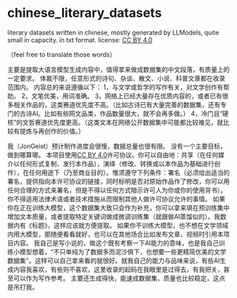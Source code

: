 # chinese_literary_datasets
literary datasets written in chinese, mostly generated by LLModels, quite small in capacity.
in txt format.
license: [CC BY 4.0](https://creativecommons.org/licenses/by/4.0)

（feel free to translate those words）

主要是提取大语言模型生成内容中，值得拿来做成数据集的中文段落，有质量上的一定要求。
体裁不限，任意形式的诗句、杂谈、散文、小说、科普文章都在收录范围内。
内容总的来说遵循以下：
1，与文学或哲学的写作有关，对文学创作有帮助。
2，文笔优美，用词准确。
3，网络上已经大量存在优质内容的，或者已有很多相关作品的，这类赛道优先度不高。（比如古诗已有大量完善的数据集，还有专门的古诗AI。比如有些网文品类，作品数量很大，就不会再多做。）
4，冷门且“硬核”的文哲赛道优先度更高。（这类文本在网络公开数据集中可能都比较难见，就比较有提炼与再创作的价值。）

我（JonGeist）预计制作进度会很慢，数据总量也很有限。
没有一个主要目标，做到哪算哪。
本项目使用[CC BY 4.0](https://creativecommons.org/licenses/by/4.0/deed.zh-hans)许可协议。你可以自由地：共享（在任何媒介以任何形式复制、发行本作品），演绎（修改、转换或以本作品为基础进行创作），在任何用途下（乃至商业目的）。惟须遵守下列条件：署名（必须给出适当的署名，提供指向本许可协议的链接，同时标明是否对原始作品作了修改，你可以用任何合理的方式来署名，但是不得以任何方式暗示许可人为你或你的使用背书）。你不得适用法律术语或者技术措施从而限制其他人做许可协议允许的事情。
如果你在正在训练大模型，这个数据集大致只会作为补充，你可以拿来填在预训练集中增加文本质量，或者提取特定关键词做成微调训练集（就跟做AI蒸馏似的）。我数据内有《标题》，这样应该就方便提取。
如果你不训练大模型，也不想在文学领域内用大模型，那随便看看就好，也可以在其他场合比如发布文章、视频时引用本项目内容。
我自己是写小说的，做这个既有考察一下AI能力的意味，也是我自己训练小模型想着，“不只单纯为了数据多而泥沙俱下，也想要一些更精简优美的文学数据集”。这样可以自己拿来看的就很好。就我自己的能力与品味来说，有些AI生成内容我喜欢，有些则不喜欢，这里收录的起码在我眼里是过得去，有我把关，甚至可以作为写作参考。
主要还生成得快，能速成数据集，质量也比较稳定，这点是吊打我。